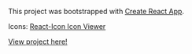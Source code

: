 This project was bootstrapped with [Create React App](https://github.com/facebookincubator/create-react-app).

Icons: [React-Icon Icon Viewer](https://andy-pro.github.io/icon-viewer/)

[View project here!](https://rawgit.com/emilyeserven/digital-asset-manager/master/build/index.html)
